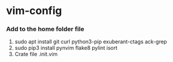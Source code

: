 # vim-config

### Add to the home folder file

1. sudo apt install git curl python3-pip exuberant-ctags ack-grep
2. sudo pip3 install pynvim flake8 pylint isort
3. Crate file .init.vim 
